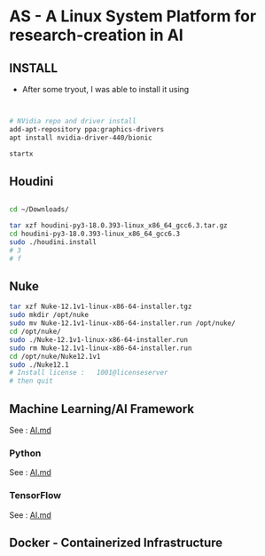 # AS - A Linux System Platform for research-creation in AI


## INSTALL
* After some tryout, I was able to install it using

```sh


# NVidia repo and driver install
add-apt-repository ppa:graphics-drivers
apt install nvidia-driver-440/bionic

startx

```



## Houdini

```sh

cd ~/Downloads/

tar xzf houdini-py3-18.0.393-linux_x86_64_gcc6.3.tar.gz
cd houdini-py3-18.0.393-linux_x86_64_gcc6.3
sudo ./houdini.install
# 3
# f

```

## Nuke
```sh
tar xzf Nuke-12.1v1-linux-x86-64-installer.tgz 
sudo mkdir /opt/nuke
sudo mv Nuke-12.1v1-linux-x86-64-installer.run /opt/nuke/
cd /opt/nuke/
sudo ./Nuke-12.1v1-linux-x86-64-installer.run 
sudo rm Nuke-12.1v1-linux-x86-64-installer.run
cd /opt/nuke/Nuke12.1v1
sudo ./Nuke12.1 
# Install license :   1001@licenseserver
# then quit

```

## Machine Learning/AI Framework

See : [AI.md](./AI.md)
### Python
See : [AI.md](./AI.md)
### TensorFlow
See : [AI.md](./AI.md)


## Docker - Containerized Infrastructure
```sh

```